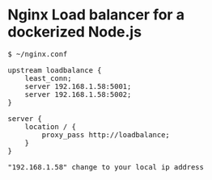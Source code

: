 <h1>Nginx Load balancer for a dockerized Node.js</h1>

<pre>
$ ~/nginx.conf

upstream loadbalance {
    least_conn;
    server 192.168.1.58:5001;
    server 192.168.1.58:5002;
}

server {
    location / {
        proxy_pass http://loadbalance;
    }
}

"192.168.1.58" change to your local ip address

</pre>